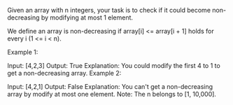 Given an array with n integers, your task is to check if it could become non-decreasing by modifying at most 1 element.

We define an array is non-decreasing if array[i] <= array[i + 1] holds for every i (1 <= i < n).

Example 1:

Input: [4,2,3]
Output: True
Explanation: You could modify the first 4 to 1 to get a non-decreasing array.
Example 2:

Input: [4,2,1]
Output: False
Explanation: You can't get a non-decreasing array by modify at most one element.
Note: The n belongs to [1, 10,000].